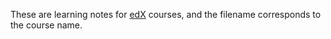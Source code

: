 These are learning notes for [edX](https://www.edx.org/) courses, and the filename corresponds to the course name.
